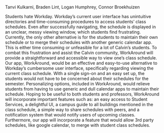 Tanvi Kulkarni, Braden Lint, Logan Humphrey, Connor Broekhuizen

Students hate Workday. Workday’s current user interface has unintuitive directories and time-consuming procedures to access students’ class schedules. Even after successfully navigating, the schedule is displayed in an unclear, messy viewing window, which students find frustrating. Currently, the only other alternative is for the students to maintain their own schedule or to merge their schedules with another generic calendar app. This is either time consuming or unfeasible for a lot of Calvin’s students.
 To combat this frustration and assist the Calvin community, WorkAround will provide a straightforward and accessible way to view one’s class schedule. Our app, WorkAround, would be an effective and easy-to-use alternative to Workday’s cumbersome user interface, specifically regarding viewing the current class schedule. With a single sign-on and an easy set up, the students would not have to be concerned about their schedules for the semester. Personalizing options, included in WorkAround, would relieve students from having to use generic and dull calendar apps to maintain their schedule. Hoping to be useful to both students and professors, WorkAround will incorporate important features such as: an easy access to Student Services, a delightful UI, a campus guide to all buildings mentioned in the class schedule, a simple way to share schedules with peers, and a notification system that would notify users of upcoming classes. Furthermore, our app will incorporate a feature that would allow 3rd party schedules, like google calendar, to merge with student class schedules. 
